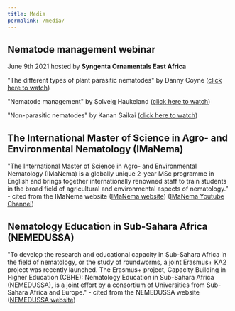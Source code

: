 ```yaml
---
title: Media
permalink: /media/
--- 
```


## Nematode management webinar
June 9th 2021 hosted by **Syngenta Ornamentals East Africa**

"The different types of plant parasitic nematodes" by Danny Coyne ([click here to watch](https://www.youtube.com/watch?v=k8Pl67Qf3NU))

"Nematode management" by Solveig Haukeland ([click here to watch](https://www.youtube.com/watch?v=XuFWsb9YQOQ))

"Non-parasitic nematodes" by Kanan Saikai ([click here to watch](https://www.youtube.com/watch?v=WYr11nKgYF4))

## The International Master of Science in Agro- and Environmental Nematology (IMaNema)
"The International Master of Science in Agro- and Environmental Nematology (IMaNema) is a globally unique 2-year MSc programme in English and brings together internationally renowned staff to train students in the broad field of agricultural and environmental aspects of nematology." - cited from the IMaNema website
([IMaNema website](https://imanema.ugent.be))
([IMaNema Youtube Channel](https://www.youtube.com/channel/UC0n971_WTFUlaolIZ9QHUyA))

## Nematology Education in Sub-Sahara Africa (NEMEDUSSA)
"To develop the research and educational capacity in Sub-Sahara Africa in the field of nematology, or the study of roundworms, a joint Erasmus+ KA2 project was recently launched. The Erasmus+ project, Capacity Building in Higher Education (CBHE): Nematology Education in Sub-Sahara Africa (NEMEDUSSA), is a joint effort by a consortium of Universities from Sub-Sahara Africa and Europe." - cited from the NEMEDUSSA website
([NEMEDUSSA website](https://nemedussa.ugent.be))
